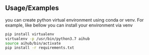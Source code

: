 
## Usage/Examples
you can create python virtual environment using conda or venv.
For example, like bellow you can install your environment via venv
```bash
pip install virtualenv
virtualenv -p /usr/bin/python3.7 aihub
source aihub/bin/activate
pip install -r requirements.txt
```


